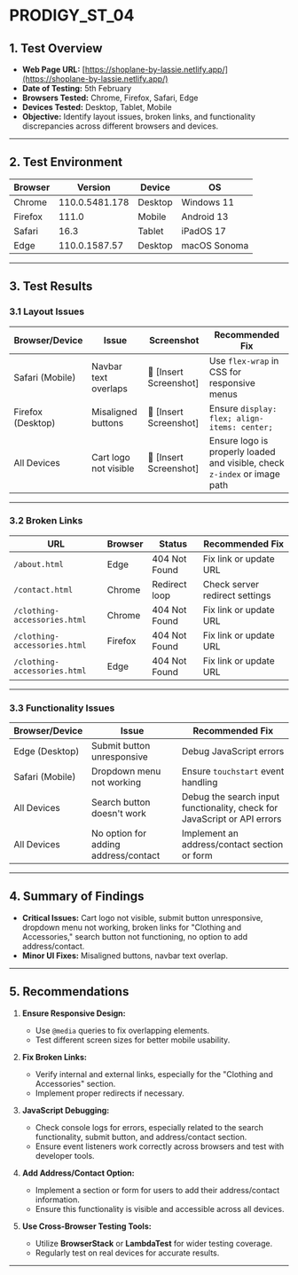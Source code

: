 # PRODIGY_ST_04
## **1. Test Overview**
- **Web Page URL:** [https://shoplane-by-lassie.netlify.app/](https://shoplane-by-lassie.netlify.app/)
- **Date of Testing:** 5th February
- **Browsers Tested:** Chrome, Firefox, Safari, Edge
- **Devices Tested:** Desktop, Tablet, Mobile
- **Objective:** Identify layout issues, broken links, and functionality discrepancies across different browsers and devices.

---

## **2. Test Environment**
| Browser  | Version        | Device  | OS            |
|----------|----------------|---------|---------------|
| Chrome   | 110.0.5481.178 | Desktop | Windows 11    |
| Firefox  | 111.0          | Mobile  | Android 13    |
| Safari   | 16.3           | Tablet  | iPadOS 17     |
| Edge     | 110.0.1587.57  | Desktop | macOS Sonoma  |

---

## **3. Test Results**

### **3.1 Layout Issues**
| Browser/Device  | Issue               | Screenshot      | Recommended Fix |
|-----------------|---------------------|-----------------|-----------------|
| Safari (Mobile) | Navbar text overlaps | 📸 [Insert Screenshot] | Use `flex-wrap` in CSS for responsive menus |
| Firefox (Desktop) | Misaligned buttons  | 📸 [Insert Screenshot] | Ensure `display: flex; align-items: center;` |
| All Devices      | Cart logo not visible | 📸 [Insert Screenshot] | Ensure logo is properly loaded and visible, check `z-index` or image path |

---

### **3.2 Broken Links**
| URL                          | Browser | Status        | Recommended Fix            |
|------------------------------|---------|---------------|----------------------------|
| `/about.html`                | Edge    | 404 Not Found | Fix link or update URL     |
| `/contact.html`              | Chrome  | Redirect loop | Check server redirect settings |
| `/clothing-accessories.html` | Chrome  | 404 Not Found | Fix link or update URL     |
| `/clothing-accessories.html` | Firefox | 404 Not Found | Fix link or update URL     |
| `/clothing-accessories.html` | Edge    | 404 Not Found | Fix link or update URL     |

---

### **3.3 Functionality Issues**
| Browser/Device  | Issue                     |  Recommended Fix             |
|-----------------|---------------------------|------------------------------|
| Edge (Desktop)  | Submit button unresponsive | Debug JavaScript errors    |
| Safari (Mobile) | Dropdown menu not working | Ensure `touchstart` event handling |
| All Devices     | Search button doesn't work | Debug the search input functionality, check for JavaScript or API errors |
| All Devices     | No option for adding address/contact | Implement an address/contact section or form |

---

## **4. Summary of Findings**
- **Critical Issues:** Cart logo not visible, submit button unresponsive, dropdown menu not working, broken links for "Clothing and Accessories," search button not functioning, no option to add address/contact.
- **Minor UI Fixes:** Misaligned buttons, navbar text overlap.

---

## **5. Recommendations**
1. **Ensure Responsive Design:**  
   - Use `@media` queries to fix overlapping elements.  
   - Test different screen sizes for better mobile usability.  

2. **Fix Broken Links:**  
   - Verify internal and external links, especially for the "Clothing and Accessories" section.  
   - Implement proper redirects if necessary.  

3. **JavaScript Debugging:**  
   - Check console logs for errors, especially related to the search functionality, submit button, and address/contact section.  
   - Ensure event listeners work correctly across browsers and test with developer tools.  

4. **Add Address/Contact Option:**  
   - Implement a section or form for users to add their address/contact information.  
   - Ensure this functionality is visible and accessible across all devices.  

5. **Use Cross-Browser Testing Tools:**  
   - Utilize **BrowserStack** or **LambdaTest** for wider testing coverage.  
   - Regularly test on real devices for accurate results.  

---
